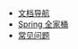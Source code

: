 <!-- _navbar.md -->

* [文档导航](/README.md)
* [Spring 全家桶](```/spring-topic/home.md)
* [常见问题](/questions/Github-Pages自定义域名.md)